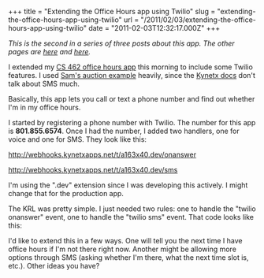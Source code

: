 +++
title = "Extending the Office Hours app using Twilio"
slug = "extending-the-office-hours-app-using-twilio"
url = "/2011/02/03/extending-the-office-hours-app-using-twilio"
date = "2011-02-03T12:32:17.000Z"
+++

<em>This is the second in a series of three posts about this app. The other pages are <a href="/2011/02/02/using-google-calendar-data-in-a-kynetx-app/">here</a> and <a href="/2011/02/03/office-hours-reporting-the-next-time-block/">here</a>.</em>

I extended my <a href="/2011/02/02/using-google-calendar-data-in-a-kynetx-app/">CS 462 office hours app</a> this morning to include some Twilio features. I used <a href="http://www.mostlybaked.com/how-i-created-an-instant-phone-auction-with-k">Sam's auction example</a> heavily, since the <a href="http://docs.kynetx.com/docs/Twilio">Kynetx docs</a> don't talk about SMS much.

Basically, this app lets you call or text a phone number and find out whether I'm in my office hours.

I started by registering a phone number with Twilio. The number for this app is <strong>801.855.6574</strong>. Once I had the number, I added two handlers, one for voice and one for SMS. They look like this:

http://webhooks.kynetxapps.net/t/a163x40.dev/onanswer

http://webhooks.kynetxapps.net/t/a163x40.dev/sms

I'm using the ".dev" extension since I was developing this actively. I might change that for the production app.

The KRL was pretty simple. I just needed two rules: one to handle the "twilio onanswer" event, one to handle the "twilio sms" event. That code looks like this:

<script src="https://gist.github.com/809919.js?file=a163x40.krl"></script>

I'd like to extend this in a few ways. One will tell you the next time I have office hours if I'm not there right now. Another might be allowing more options through SMS (asking whether I'm there, what the next time slot is, etc.). Other ideas you have?